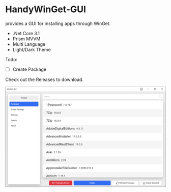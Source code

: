 # HandyWinGet-GUI
 
provides a GUI for installing apps through WinGet.

- .Net Core 3.1
- Prism MVVM
- Multi Language
- Light/Dark Theme

Todo:
- [ ] Create Package

Check out the Releases to download.

![WinGet-GUI](ScreenShot/1.png)

